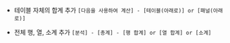 - 테이블 자체의 합계 추가
`[다음을 사용하여 계산] - [테이블(아래로)] or [패널(아래로)]`

- 전체 행, 열, 소계 추가
`[분석] - [총계] - [행 합계] or [열 합계] or [소계]`
